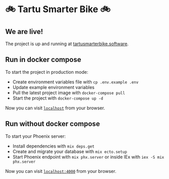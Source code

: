 # :bike: Tartu Smarter Bike :bike:

## We are live!

The project is up and running at [tartusmarterbike.software](http://tartusmarterbike.software).

## Run in docker compose

To start the project in production mode:

  * Create environment variables file with `cp .env.example .env`
  * Update example environment variables
  * Pull the latest project image with `docker-compose pull`
  * Start the project with `docker-compose up -d`

Now you can visit [`localhost`](http://localhost) from your browser.

## Run without docker compose

To start your Phoenix server:

  * Install dependencies with `mix deps.get`
  * Create and migrate your database with `mix ecto.setup`
  * Start Phoenix endpoint with `mix phx.server` or inside IEx with `iex -S mix phx.server`

Now you can visit [`localhost:4000`](http://localhost:4000) from your browser.

